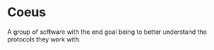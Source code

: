 Coeus
=====

A group of software with the end goal being to better understand the protocols they work with.
